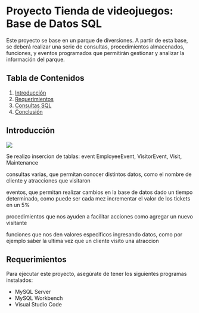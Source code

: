 # Proyecto Tienda de videojuegos: Base de Datos SQL

Este proyecto se base en un parque de diversiones. A partir de esta base, se deberá realizar una serie de consultas, procedimientos almacenados, funciones, y eventos programados que permitirán gestionar y analizar la información del parque.
## Tabla de Contenidos

1. [Introducción](#introducción)
2. [Requerimientos](#requerimientos)
3. [Consultas SQL](#consultas-sql)
4. [Conclusión](#conclusión)


## Introducción

<img src="img1.png">


Se realizo insercion de tablas: event EmployeeEvent, VisitorEvent, Visit, Maintenance

consultas varias, que permitan conocer distintos datos, como el nombre de cliente y atracciones que visitaron

eventos, que permitan realizar cambios en la base de datos dado un tiempo determinado, como puede ser cada mez incrementar el valor de los tickets en un 5% 

procedimientos que nos ayuden a facilitar acciones como agregar un nuevo visitante

funciones que nos den valores especificos ingresando datos, como por ejemplo saber la ultima vez que un cliente visito una atraccion
## Requerimientos

Para ejecutar este proyecto, asegúrate de tener los siguientes programas instalados:

- MySQL Server
- MySQL Workbench
- Visual Studio Code